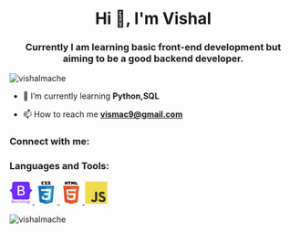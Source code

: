 <h1 align="center">Hi 👋, I'm Vishal</h1>
<h3 align="center">Currently I am learning basic front-end development but aiming to be a good backend developer.</h3>

<p align="left"> <img src="https://komarev.com/ghpvc/?username=vishalmache&label=Profile%20views&color=0e75b6&style=flat" alt="vishalmache" /> </p>

- 🌱 I’m currently learning **Python,SQL**

- 📫 How to reach me **vismac9@gmail.com**

<h3 align="left">Connect with me:</h3>
<p align="left">
</p>

<h3 align="left">Languages and Tools:</h3>
<p align="left"> <a href="https://getbootstrap.com" target="_blank" rel="noreferrer"> <img src="https://raw.githubusercontent.com/devicons/devicon/master/icons/bootstrap/bootstrap-plain-wordmark.svg" alt="bootstrap" width="40" height="40"/> </a> <a href="https://www.w3schools.com/css/" target="_blank" rel="noreferrer"> <img src="https://raw.githubusercontent.com/devicons/devicon/master/icons/css3/css3-original-wordmark.svg" alt="css3" width="40" height="40"/> </a> <a href="https://www.w3.org/html/" target="_blank" rel="noreferrer"> <img src="https://raw.githubusercontent.com/devicons/devicon/master/icons/html5/html5-original-wordmark.svg" alt="html5" width="40" height="40"/> </a> <a href="https://developer.mozilla.org/en-US/docs/Web/JavaScript" target="_blank" rel="noreferrer"> <img src="https://raw.githubusercontent.com/devicons/devicon/master/icons/javascript/javascript-original.svg" alt="javascript" width="40" height="40"/> </a> </p>

<p><img align="center" src="https://github-readme-stats.vercel.app/api/top-langs?username=vishalmache&show_icons=true&locale=en&layout=compact" alt="vishalmache" /></p>

